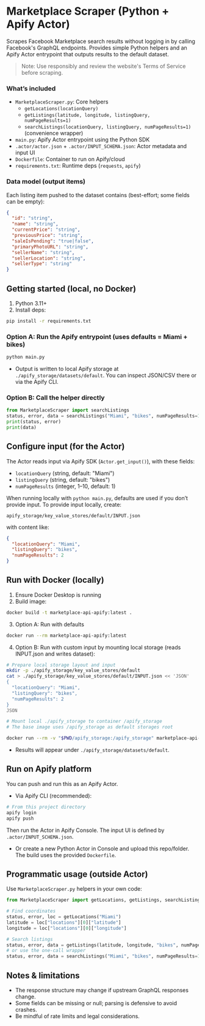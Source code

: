 # Marketplace Scraper (Python + Apify Actor)

Scrapes Facebook Marketplace search results without logging in by calling Facebook's GraphQL endpoints. Provides simple Python helpers and an Apify Actor entrypoint that outputs results to the default dataset.

> Note: Use responsibly and review the website's Terms of Service before scraping.

### What’s included
- `MarketplaceScraper.py`: Core helpers
  - `getLocations(locationQuery)`
  - `getListings(latitude, longitude, listingQuery, numPageResults=1)`
  - `searchListings(locationQuery, listingQuery, numPageResults=1)` (convenience wrapper)
- `main.py`: Apify Actor entrypoint using the Python SDK
- `.actor/actor.json` + `.actor/INPUT_SCHEMA.json`: Actor metadata and input UI
- `Dockerfile`: Container to run on Apify/cloud
- `requirements.txt`: Runtime deps (`requests`, `apify`)

### Data model (output items)
Each listing item pushed to the dataset contains (best-effort; some fields can be empty):
```json
{
  "id": "string",
  "name": "string",
  "currentPrice": "string",
  "previousPrice": "string",
  "saleIsPending": "true|false",
  "primaryPhotoURL": "string",
  "sellerName": "string",
  "sellerLocation": "string",
  "sellerType": "string"
}
```

## Getting started (local, no Docker)
1. Python 3.11+
2. Install deps:
```bash
pip install -r requirements.txt
```

### Option A: Run the Apify entrypoint (uses defaults = Miami + bikes)
```bash
python main.py
```
- Output is written to local Apify storage at `./apify_storage/datasets/default`. You can inspect JSON/CSV there or via the Apify CLI.

### Option B: Call the helper directly
```python
from MarketplaceScraper import searchListings
status, error, data = searchListings("Miami", "bikes", numPageResults=1)
print(status, error)
print(data)
```

## Configure input (for the Actor)
The Actor reads input via Apify SDK (`Actor.get_input()`), with these fields:
- `locationQuery` (string, default: "Miami")
- `listingQuery` (string, default: "bikes")
- `numPageResults` (integer, 1–10, default: 1)

When running locally with `python main.py`, defaults are used if you don’t provide input. To provide input locally, create:
```
apify_storage/key_value_stores/default/INPUT.json
```
with content like:
```json
{
  "locationQuery": "Miami",
  "listingQuery": "bikes",
  "numPageResults": 2
}
```

## Run with Docker (locally)
1. Ensure Docker Desktop is running
2. Build image:
```bash
docker build -t marketplace-api-apify:latest .
```
3. Option A: Run with defaults
```bash
docker run --rm marketplace-api-apify:latest
```
4. Option B: Run with custom input by mounting local storage (reads INPUT.json and writes dataset):
```bash
# Prepare local storage layout and input
mkdir -p ./apify_storage/key_value_stores/default
cat > ./apify_storage/key_value_stores/default/INPUT.json << 'JSON'
{
  "locationQuery": "Miami",
  "listingQuery": "bikes",
  "numPageResults": 2
}
JSON

# Mount local ./apify_storage to container /apify_storage
# The base image uses /apify_storage as default storages root

docker run --rm -v "$PWD/apify_storage:/apify_storage" marketplace-api-apify:latest
```
- Results will appear under `./apify_storage/datasets/default`.

## Run on Apify platform
You can push and run this as an Apify Actor.

- Via Apify CLI (recommended):
```bash
# From this project directory
apify login
apify push
```
Then run the Actor in Apify Console. The input UI is defined by `.actor/INPUT_SCHEMA.json`.

- Or create a new Python Actor in Console and upload this repo/folder. The build uses the provided `Dockerfile`.

## Programmatic usage (outside Actor)
Use `MarketplaceScraper.py` helpers in your own code:
```python
from MarketplaceScraper import getLocations, getListings, searchListings

# Find coordinates
status, error, loc = getLocations("Miami")
latitude = loc["locations"][0]["latitude"]
longitude = loc["locations"][0]["longitude"]

# Search listings
status, error, data = getListings(latitude, longitude, "bikes", numPageResults=1)
# or use the one-call wrapper
status, error, data = searchListings("Miami", "bikes", numPageResults=1)
```

## Notes & limitations
- The response structure may change if upstream GraphQL responses change.
- Some fields can be missing or null; parsing is defensive to avoid crashes.
- Be mindful of rate limits and legal considerations.
